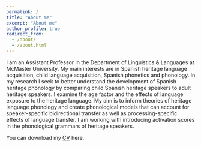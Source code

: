 ```yaml
---
permalink: /
title: "About me"
excerpt: "About me"
author_profile: true
redirect_from: 
  - /about/
  - /about.html
---
```



I am an Assistant Professor in the Department of Linguistics & Languages at McMaster University. My main interests are in Spanish heritage language acquisition, child language acquisition, Spanish phonetics and phonology. In my research I seek to better understand the development of Spanish heritage phonology by comparing child Spanish heritage speakers to adult heritage speakers. I examine the age factor and the effects of language exposure to the heritage language. My aim is to inform theories of heritage language phonology and create phonological models that can account for speaker-specific bidirectional transfer as well as processing-specific effects of language transfer. I am working with introducing activation scores in the phonological grammars of heritage speakers. 

You can download my [CV](https://gemmarepiso.github.io/files/CV.pdf?raw=true) here. 
